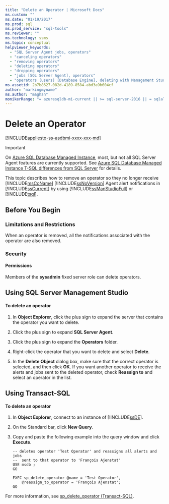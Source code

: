 ```yaml
---
title: "Delete an Operator | Microsoft Docs"
ms.custom: ""
ms.date: "01/19/2017"
ms.prod: sql
ms.prod_service: "sql-tools"
ms.reviewer: ""
ms.technology: ssms
ms.topic: conceptual
helpviewer_keywords: 
  - "SQL Server Agent jobs, operators"
  - "canceling operators"
  - "removing operators"
  - "deleting operators"
  - "dropping operators"
  - "jobs [SQL Server Agent], operators"
  - "operators (users) [Database Engine], deleting with Management Studio"
ms.assetid: 2b7b8627-082d-4189-8584-abd3a9b604cf
author: "markingmyname"
ms.author: "maghan"
monikerRange: "= azuresqldb-mi-current || >= sql-server-2016 || = sqlallproducts-allversions"
---
```

# Delete an Operator
[!INCLUDE[appliesto-ss-asdbmi-xxxx-xxx-md](../../includes/appliesto-ss-asdbmi-xxxx-xxx-md.md)]

> [!IMPORTANT]  
> On [Azure SQL Database Managed Instance](https://docs.microsoft.com/azure/sql-database/sql-database-managed-instance), most, but not all SQL Server Agent features are currently supported. See [Azure SQL Database Managed Instance T-SQL differences from SQL Server](https://docs.microsoft.com/azure/sql-database/sql-database-managed-instance-transact-sql-information#sql-server-agent) for details.

This topic describes how to remove an operator so they no longer receive [!INCLUDE[msCoName](../../includes/msconame_md.md)] [!INCLUDE[ssNoVersion](../../includes/ssnoversion-md.md)] Agent alert notifications in [!INCLUDE[ssCurrent](../../includes/sscurrent-md.md)] by using [!INCLUDE[ssManStudioFull](../../includes/ssmanstudiofull-md.md)] or [!INCLUDE[tsql](../../includes/tsql-md.md)].  
  
## <a name="BeforeYouBegin"></a>Before You Begin  
  
### <a name="Restrictions"></a>Limitations and Restrictions 
When an operator is removed, all the notifications associated with the operator are also removed.  
  
### <a name="Security"></a>Security  
  
#### <a name="Permissions"></a>Permissions  
Members of the **sysadmin** fixed server role can delete operators.  
  
## <a name="SSMSProcedure"></a>Using SQL Server Management Studio  
  
#### To delete an operator  
  
1.  In **Object Explorer**, click the plus sign to expand the server that contains the operator you want to delete.  
  
2.  Click the plus sign to expand **SQL Server Agent**.  
  
3.  Click the plus sign to expand the **Operators** folder.  
  
4.  Right-click the operator that you want to delete and select **Delete**.  
  
5.  In the **Delete Object** dialog box, make sure that the correct operator is selected, and then click **OK**. If you want another operator to receive the alerts and jobs sent to the deleted operator, check **Reassign to** and select an operator in the list.  
  
## <a name="TsqlProcedure"></a>Using Transact-SQL  
  
#### To delete an operator  
  
1.  In **Object Explorer**, connect to an instance of [!INCLUDE[ssDE](../../includes/ssde_md.md)].  
  
2.  On the Standard bar, click **New Query**.  
  
3.  Copy and paste the following example into the query window and click **Execute**.  
  
    ```  
    -- deletes operator 'Test Operator' and reassigns all alerts and jobs
    --  sent to that operator to 'François Ajenstat'  
    USE msdb ;  
    GO  
  
    EXEC sp_delete_operator @name = 'Test Operator',  
        @reassign_to_operator = 'François Ajenstat';  
    GO  
    ```  
  
For more information, see [sp_delete_operator (Transact-SQL)](https://msdn.microsoft.com/ff6c2c4b-e9fe-4d0c-bbc2-a2ddcc1acb95).  
  
